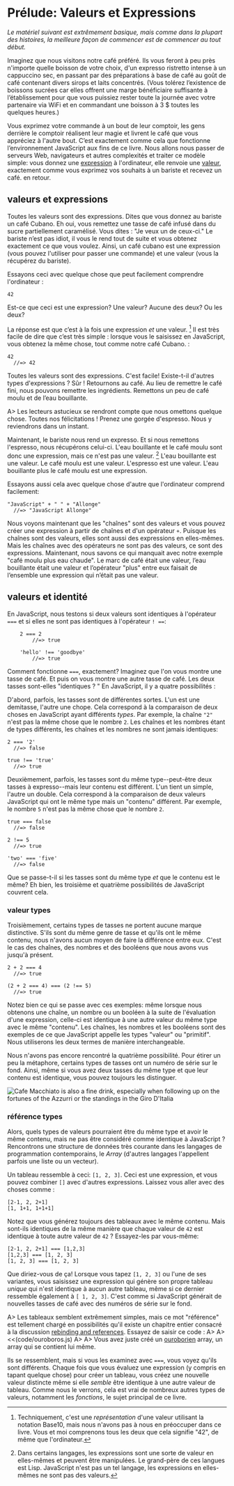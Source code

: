 # Prélude: Valeurs et Expressions

*Le matériel suivant est extrêmement basique, mais comme dans la plupart des histoires, la meilleure façon de commencer est de commencer au tout début.*

Imaginez que nous visitons notre café préféré. Ils vous feront à peu près n'importe quelle boisson de votre choix, d'un expresso ristretto intense à un cappuccino sec, en passant par des préparations à base de café au goût de café contenant divers sirops et laits concentrés. (Vous tolérez l’existence de boissons sucrées car elles offrent une marge bénéficiaire suffisante à l’établissement pour que vous puissiez rester toute la journée avec votre partenaire via WiFi et en commandant une boisson à 3 $ toutes les quelques heures.)

Vous exprimez votre commande à un bout de leur comptoir, les gens derrière le comptoir réalisent leur magie et livrent le café que vous appréciez à l'autre bout. C’est exactement comme cela que fonctionne l’environnement JavaScript aux fins de ce livre. Nous allons nous passer de serveurs Web, navigateurs et autres complexités et traiter ce modèle simple: vous donnez une [expression] à l'ordinateur, elle renvoie une [valeur], exactement comme vous exprimez vos souhaits à un bariste et recevez un café. en retour.

[expression]: https://fr.wikipedia.org/wiki/Expression_(informatique)
[valeur]: https://fr.wikipedia.org/wiki/Valeur_(informatique)

## valeurs et expressions

Toutes les valeurs sont des expressions. Dites que vous donnez au bariste un café Cubano. Eh oui, vous remettez une tasse de café infusé dans du sucre partiellement caramélisé. Vous dites : "Je veux un de ceux-ci." Le bariste n’est pas idiot, il vous le rend tout de suite et vous obtenez exactement ce que vous voulez. Ainsi, un café cubano est une expression (vous pouvez l'utiliser pour passer une commande) et une valeur (vous la récupérez du bariste).

Essayons ceci avec quelque chose que peut facilement comprendre l'ordinateur :

    42

Est-ce que ceci est une expression? Une valeur? Aucune des deux? Ou les deux?

La réponse est que c’est à la fois une expression *et* une valeur. [^représentation] Il est très facile de dire que c’est très simple : lorsque vous le saisissez en JavaScript, vous obtenez la même chose, tout comme notre café Cubano. :

    42
      //=> 42

[^représentation]: Techniquement, c'est une *représentation* d'une valeur utilisant la notation Base10, mais nous n'avons pas à nous en préoccuper dans ce livre. Vous et moi comprenons tous les deux que cela signifie "42", de même que l'ordinateur.

Toutes les valeurs sont des expressions. C'est facile! Existe-t-il d'autres types d'expressions ? Sûr ! Retournons au café. Au lieu de remettre le café fini, nous pouvons remettre les ingrédients. Remettons un peu de café moulu et de l’eau bouillante.

A> Les lecteurs astucieux se rendront compte que nous omettons quelque chose. Toutes nos félicitations ! Prenez une gorgée d'espresso. Nous y reviendrons dans un instant.

Maintenant, le bariste nous rend un expresso. Et si nous remettons l'espresso, nous récupérons celui-ci. L'eau bouillante et le café moulu sont donc une expression, mais ce n'est pas une valeur. [^homoiconicity] L'eau bouillante est une valeur. Le café moulu est une valeur. L'espresso est une valeur. L'eau bouillante plus le café moulu est une expression.

[^homoiconicity]: Dans certains langages, les expressions sont une sorte de valeur en elles-mêmes et peuvent être manipulées. Le grand-père de ces langues est Lisp. JavaScript n'est pas un tel langage, les expressions en elles-mêmes ne sont pas des valeurs.

Essayons aussi cela avec quelque chose d'autre que l'ordinateur comprend facilement:

    "JavaScript" + " " + "Allonge"
      //=> "JavaScript Allonge"

Nous voyons maintenant que les "chaînes" sont des valeurs et vous pouvez créer une expression à partir de chaînes et d'un opérateur `+`. Puisque les chaînes sont des valeurs, elles sont aussi des expressions en elles-mêmes. Mais les chaînes avec des opérateurs ne sont pas des valeurs, ce sont des expressions. Maintenant, nous savons ce qui manquait avec notre exemple "café moulu plus eau chaude". Le marc de café était une valeur, l’eau bouillante était une valeur et l’opérateur "plus" entre eux faisait de l’ensemble une expression qui n’était pas une valeur.

## valeurs et identité

En JavaScript, nous testons si deux valeurs sont identiques à l'opérateur `===` et si elles ne sont pas identiques à l'opérateur `! ==`:

		2 === 2
			//=> true

		'hello' !== 'goodbye'
			//=> true

Comment fonctionne `===`, exactement? Imaginez que l'on vous montre une tasse de café. Et puis on vous montre une autre tasse de café. Les deux tasses sont-elles "identiques ? " En JavaScript, il y a quatre possibilités :

D'abord, parfois, les tasses sont de différentes sortes. L'un est une demitasse, l'autre une chope. Cela correspond à la comparaison de deux choses en JavaScript ayant différents *types*. Par exemple, la chaîne `"2"` n'est pas la même chose que le nombre `2`. Les chaînes et les nombres étant de types différents, les chaînes et les nombres ne sont jamais identiques:

    2 === '2'
      //=> false

    true !== 'true'
      //=> true

Deuxièmement, parfois, les tasses sont du même type--peut-être deux tasses à expresso--mais leur contenu est différent. L'un tient un simple, l'autre un double. Cela correspond à la comparaison de deux valeurs JavaScript qui ont le même type mais un "contenu" différent. Par exemple, le nombre `5` n'est pas la même chose que le nombre `2`.

    true === false
      //=> false

    2 !== 5
      //=> true

    'two' === 'five'
      //=> false

Que se passe-t-il si les tasses sont du même type *et* que le contenu est le même? Eh bien, les troisième et quatrième possibilités de JavaScript couvrent cela.

### valeur types

Troisièmement, certains types de tasses ne portent aucune marque distinctive. S'ils sont du même genre de tasse et qu'ils ont le même contenu, nous n'avons aucun moyen de faire la différence entre eux. C'est le cas des chaînes, des nombres et des booléens que nous avons vus jusqu'à présent.

    2 + 2 === 4
      //=> true

    (2 + 2 === 4) === (2 !== 5)
      //=> true

Notez bien ce qui se passe avec ces exemples: même lorsque nous obtenons une chaîne, un nombre ou un booléen à la suite de l'évaluation d'une expression, celle-ci est identique à une autre valeur du même type avec le même "contenu". Les chaînes, les nombres et les booléens sont des exemples de ce que JavaScript appelle les types "valeur" ou "primitif". Nous utiliserons les deux termes de manière interchangeable.

Nous n'avons pas encore rencontré la quatrième possibilité. Pour étirer un peu la métaphore, certains types de tasses ont un numéro de série sur le fond. Ainsi, même si vous avez deux tasses du même type et que leur contenu est identique, vous pouvez toujours les distinguer.

![Cafe Macchiato is also a fine drink, especially when following up on the fortunes of the Azzurri or the standings in the Giro D'Italia](images/macchiato_1200.jpg)

### référence types

Alors, quels types de valeurs pourraient être du même type et avoir le même contenu, mais ne pas être considéré comme identique à JavaScript ? Rencontrons une structure de données très courante dans les langages de programmation contemporains, le *Array* (d'autres langages l'appellent parfois une liste ou un vecteur).

Un tableau ressemble à ceci: `[1, 2, 3]`. Ceci est une expression, et vous pouvez combiner `[]` avec d'autres expressions. Laissez vous aller avec des choses comme :

    [2-1, 2, 2+1]
    [1, 1+1, 1+1+1]

Notez que vous générez toujours des tableaux avec le même contenu. Mais sont-ils identiques de la même manière que chaque valeur de `42` est identique à toute autre valeur de `42` ? Essayez-les par vous-même:

    [2-1, 2, 2+1] === [1,2,3]
    [1,2,3] === [1, 2, 3]
    [1, 2, 3] === [1, 2, 3]

Que diriez-vous de ça! Lorsque vous tapez `[1, 2, 3]` ou l'une de ses variantes, vous saisissez une expression qui génère son propre tableau *unique* qui n'est identique à aucun autre tableau, même si ce dernier ressemble également à `[ 1, 2, 3]`. C'est comme si JavaScript générait de nouvelles tasses de café avec des numéros de série sur le fond.

A> Les tableaux semblent extrêmement simples, mais ce mot "référence" est tellement chargé en possibilités qu'il existe un chapitre entier consacré à la discussion [rebinding and references](#references). Essayez de saisir ce code :
A>
A> <<(code/ouroboros.js)
A>
A> Vous avez juste créé un [ouroborien](https://fr.wikipedia.org/wiki/Ouroboros) array, un array qui se contient lui même.

Ils se ressemblent, mais si vous les examinez avec `===`, vous voyez qu'ils sont différents. Chaque fois que vous évaluez une expression (y compris en tapant quelque chose) pour créer un tableau, vous créez une nouvelle valeur distincte même si elle *semble* être identique à une autre valeur de tableau. Comme nous le verrons, cela est vrai de nombreux autres types de valeurs, notamment les *fonctions*, le sujet principal de ce livre.
